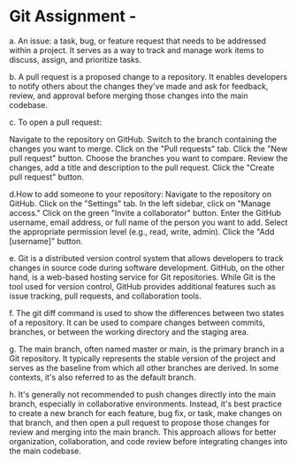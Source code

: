 # Git Assignment - <heidihiahiahia>

a. An issue: a task, bug, or feature request that needs to be addressed within a project. It serves as a way to track and manage work items to discuss, assign, and prioritize tasks.

b. A pull request is a proposed change to a repository. It enables developers to notify others about the changes they've made and ask for feedback, review, and approval before merging those changes into the main codebase.

c. To open a pull request:

Navigate to the repository on GitHub.
Switch to the branch containing the changes you want to merge.
Click on the "Pull requests" tab.
Click the "New pull request" button.
Choose the branches you want to compare.
Review the changes, add a title and description to the pull request.
Click the "Create pull request" button.

d.How to add someone to your repository:
Navigate to the repository on GitHub.
Click on the "Settings" tab.
In the left sidebar, click on "Manage access."
Click on the green "Invite a collaborator" button.
Enter the GitHub username, email address, or full name of the person you want to add.
Select the appropriate permission level (e.g., read, write, admin).
Click the "Add [username]" button.

e. Git is a distributed version control system that allows developers to track changes in source code during software development. GitHub, on the other hand, is a web-based hosting service for Git repositories. While Git is the tool used for version control, GitHub provides additional features such as issue tracking, pull requests, and collaboration tools.

f. The git diff command is used to show the differences between two states of a repository. It can be used to compare changes between commits, branches, or between the working directory and the staging area.

g. The main branch, often named master or main, is the primary branch in a Git repository. It typically represents the stable version of the project and serves as the baseline from which all other branches are derived. In some contexts, it's also referred to as the default branch.

h. It's generally not recommended to push changes directly into the main branch, especially in collaborative environments. Instead, it's best practice to create a new branch for each feature, bug fix, or task, make changes on that branch, and then open a pull request to propose those changes for review and merging into the main branch. This approach allows for better organization, collaboration, and code review before integrating changes into the main codebase.
